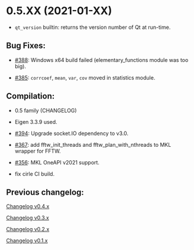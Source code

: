 # 0.5.XX (2021-01-XX)

- `qt_version` builtin: returns the version number of Qt at run-time.

## Bug Fixes:

- [#388](http://github.com/Nelson-numerical-software/nelson/issues/388): Windows x64 build failed (elementary_functions module was too big).

- [#385](http://github.com/Nelson-numerical-software/nelson/issues/385): `corrcoef`, `mean`, `var`, `cov` moved in statistics module.

## Compilation:

- 0.5 family (CHANGELOG)

- Eigen 3.3.9 used.

- [#394](http://github.com/Nelson-numerical-software/nelson/issues/394): Upgrade socket.IO dependency to v3.0.

- [#367](http://github.com/Nelson-numerical-software/nelson/issues/367): add fftw_init_threads and fftw_plan_with_nthreads to MKL wrapper for FFTW.

- [#356](http://github.com/Nelson-numerical-software/nelson/issues/356): MKL OneAPI v2021 support.

- fix cirle CI build.

## Previous changelog:

[Changelog v0.4.x](CHANGELOG-0.4.x.md)

[Changelog v0.3.x](CHANGELOG-0.3.x.md)

[Changelog v0.2.x](CHANGELOG-0.2.x.md)

[Changelog v0.1.x](CHANGELOG-0.1.x.md)
